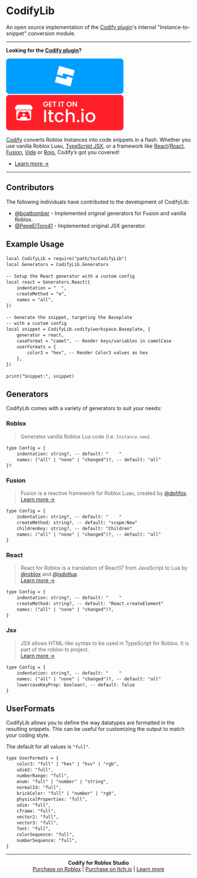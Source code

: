 <!-- markdownlint-disable MD041 -->

<!-- Links -->
[codify-devforum]: https://devforum.roblox.com/t/473076
[codify-itch]: https://cxmeel.itch.io/codify

<!-- Content -->
# CodifyLib

An open source implementation of the [Codify plugin][codify-devforum]'s internal "Instance-to-snippet" conversion module.

-----

**Looking for the [Codify plugin][codify-devforum]?**

[![Purchase on Roblox](assets/roblox_dev-animated.svg)](https://create.roblox.com/store/asset/4749111907) [![Purchase on Itch.io](assets/itch.svg)][codify-itch]

[Codify][codify-devforum] converts Roblox Instances into code snippets in a flash. Whether you use vanilla Roblox Luau, [TypeScript JSX](https://roblox-ts.com/docs/guides/roact-jsx), or a framework like [React](https://github.com/jsdotlua/react-lua#readme)/[Roact](https://github.com/roblox/roact), [Fusion](https://github.com/dphfox/Fusion#readme), [Vide](https://github.com/centau/vide#readme) or [Rojo](https://rojo.space/docs/v7/sync-details/#json-models), Codify’s got you covered!

- [Learn more &rarr;][codify-devforum]

-----

## Contributors

The following individuals have contributed to the development of CodifyLib:

- [@boatbomber](https://github.com/boatbomber) - Implemented original generators for Fusion and vanilla Roblox.
- [@PepeElToro41](https://github.com/PepeElToro41) - Implemented original JSX generator.

## Example Usage

```luau
local CodifyLib = require("path/to/CodifyLib")
local Generators = CodifyLib.Generators

-- Setup the React generator with a custom config
local react = Generators.React({
    indentation = "  ",
    createMethod = "e",
    names = "all",
})

-- Generate the snippet, targeting the Baseplate
-- with a custom config
local snippet = CodifyLib.codify(workspace.Baseplate, {
    generator = react,
    caseFormat = "camel", -- Render keys/variables in camelCase
    userFormats = {
        color3 = "hex", -- Render Color3 values as hex
    },
})

print("Snippet:", snippet)
```

## Generators

CodifyLib comes with a variety of generators to suit your needs:

### Roblox

> Generates vanilla Roblox Lua code (i.e. `Instance.new`).

```luau
type Config = {
    indentation: string?, -- default: "    "
    names: ("all" | "none" | "changed")?, -- default: "all"
}?
```

### Fusion

> Fusion is a reactive framework for Roblox Luau, created by [@dphfox](https://github.com/dphfox).\
> [Learn more &rarr;](https://github.com/dphfox/Fusion#readme)

```luau
type Config = {
    indentation: string?, -- default: "    "
    createMethod: string?, -- default: "scope:New"
    childrenKey: string?, -- default: "Children"
    names: ("all" | "none" | "changed")?, -- default: "all"
}
```

### React

> React for Roblox is a translation of React17 from JavaScript to Lua by [@roblox](https://github.com/roblox) and [@jsdotlua](https://github.com/jsdotlua).\
> [Learn more &rarr;](https://github.com/jsdotlua/react-lua)

```luau
type Config = {
    indentation: string?, -- default: "    "
    createMethod: string?, -- default: "React.createElement"
    names: ("all" | "none" | "changed")?,
}
```

### Jsx

> JSX allows HTML-like syntax to be used in TypeScript for Roblox. It is part of the roblox-ts project.\
> [Learn more &rarr;](https://roblox-ts.com/docs/guides/roact-jsx)

```luau
type Config = {
    indentation: string?, -- default: "    "
    names: ("all" | "none" | "changed")?, -- default: "all"
    lowercaseKeyProp: boolean?, -- default: false
}
```

## UserFormats

CodifyLib allows you to define the way datatypes are formatted in the resulting snippets. This can be useful for customizing the output to match your coding style.

The default for all values is `"full"`.

```luau
type UserFormats = {
    color3: "full" | "hex" | "hsv" | "rgb",
    udim2: "full",
    numberRange: "full",
    enum: "full" | "number" | "string",
    normalId: "full",
    brickColor: "full" | "number" | "rgb",
    physicalProperties: "full",
    udim: "full",
    cframe: "full",
    vector2: "full",
    vector3: "full",
    font: "full",
    colorSequence: "full",
    numberSequence: "full",
}
```

-----

<!-- markdownlint-disable-next-line MD033 -->
<div align="center">

**Codify for Roblox Studio**\
[Purchase on Roblox](https://create.roblox.com/store/asset/4749111907) | [Purchase on Itch.io][codify-itch] | [Learn more][codify-devforum]

</div>
